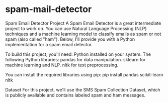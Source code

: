 # spam-mail-detector
Spam Email Detector Project
A Spam Email Detector is a great intermediate project to work on. You can use Natural Language Processing (NLP) techniques and a machine learning model to classify emails as spam or not spam (also called "ham"). Below, I'll provide you with a Python implementation for a spam email detector.



To build this project, you'll need:
Python installed on your system.
The following Python libraries:
pandas for data manipulation.
sklearn for machine learning and NLP.
nltk for text preprocessing.


You can install the required libraries using pip:
pip install pandas scikit-learn nltk


Dataset
For this project, we'll use the SMS Spam Collection Dataset, which is publicly available and contains labeled spam and ham messages. 
